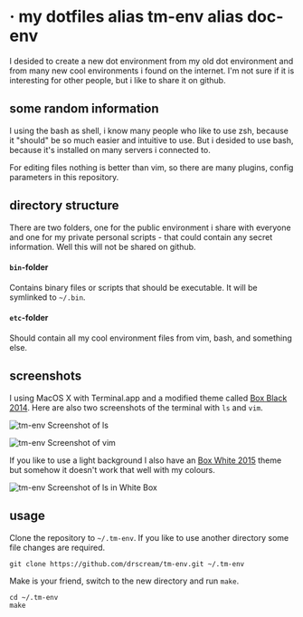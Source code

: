 # · my dotfiles alias tm-env alias doc-env

I desided to create a new dot environment from my old dot environment
and from many new cool environments i found on the internet. I'm not
sure if it is interesting for other people, but i like to share it on
github.

## some random information

I using the bash as shell, i know many people who like to use zsh,
because it "should" be so much easier and intuitive to use. But i
desided to use bash, because it's installed on many servers i 
connected to.

For editing files nothing is better than vim, so there are many
plugins, config parameters in this repository.

## directory structure

There are two folders, one for the public environment i share with
everyone and one for my private personal scripts - that could contain
any secret information. Well this will not be shared on github.

#### `bin`-folder

Contains binary files or scripts that should be executable. It will
be symlinked to `~/.bin`.

#### `etc`-folder

Should contain all my cool environment files from vim, bash, and
something else.

## screenshots

I using MacOS X with Terminal.app and a modified theme called
[Box Black 2014](https://gist.github.com/drscream/abaadf5f3ffdec2c476073cfeb2f61a3).
Here are also two screenshots of the terminal with `ls` and `vim`.

![tm-env Screenshot of ls](https://up.frubar.net/3544/terminal-box-black-2014-ls.png)

![tm-env Screenshot of vim](https://up.frubar.net/3545/terminal-box-black-2014-vim.png)

If you like to use a light background I also have an [Box White
2015](https://gist.github.com/drscream/abaadf5f3ffdec2c476073cfeb2f61a3) theme
but somehow it doesn't work that well with my colours.

![tm-env Screenshot of ls in White Box](https://up.frubar.net/3546/terminal-box-white-2015-ls.png)

## usage

Clone the repository to `~/.tm-env`. If you like to use another directory some
file changes are required.

    git clone https://github.com/drscream/tm-env.git ~/.tm-env

Make is your friend, switch to the new directory and run `make`.

	cd ~/.tm-env
	make
